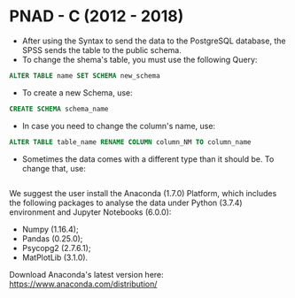# PNAD - C (2012 - 2018)

- After using the Syntax to send the data to the PostgreSQL database, the SPSS sends the table to the public schema.
- To change the shema's table, you must use the following Query:
```SQL
ALTER TABLE name SET SCHEMA new_schema
```
- To create a new Schema, use:
```SQL
CREATE SCHEMA schema_name
```
- In case you need to change the column's name, use:
```SQL
ALTER TABLE table_name RENAME COLUMN column_NM TO column_name
```
- Sometimes the data comes with a different type than it should be. To change that, use:
```PostgreSQL

```
We suggest the user install the Anaconda (1.7.0) Platform, which includes the following packages to analyse the data under Python (3.7.4) environment and Jupyter Notebooks (6.0.0):

- Numpy (1.16.4);
- Pandas (0.25.0);
- Psycopg2 (2.7.6.1);
- MatPlotLib (3.1.0).

Download Anaconda's latest version here: https://www.anaconda.com/distribution/
